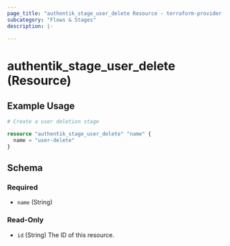 ```yaml
---
page_title: "authentik_stage_user_delete Resource - terraform-provider-authentik"
subcategory: "Flows & Stages"
description: |-
  
---
```


# authentik_stage_user_delete (Resource)



## Example Usage

```terraform
# Create a user deletion stage

resource "authentik_stage_user_delete" "name" {
  name = "user-delete"
}
```

<!-- schema generated by tfplugindocs -->
## Schema

### Required

- `name` (String)

### Read-Only

- `id` (String) The ID of this resource.
